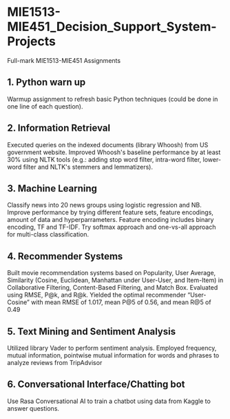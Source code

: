 # MIE1513-MIE451_Decision_Support_System-Projects
Full-mark MIE1513-MIE451 Assignments

## 1. Python warn up<br/>
Warmup assignment to refresh basic Python techniques (could be done in one line of each question).

## 2. Information Retrieval<br/>
Executed queries on the indexed documents (library Whoosh) from US government website. Improved Whoosh's baseline performance by at least 30% using NLTK tools (e.g.: adding stop word filter, intra-word filter, lower-word filter and NLTK's stemmers and lemmatizers).

## 3. Machine Learning<br/>
Classify news into 20 news groups using logistic regression and NB. Improve performance by trying different feature sets, feature encodings, amount of data and hyperparrameters. Feature encoding includes binary encoding, TF and TF-IDF. Try softmax approach and one-vs-all approach for multi-class classification.

## 4. Recommender Systems<br/>
Built movie recommendation systems based on Popularity, User Average, Similarity (Cosine, Euclidean, Manhattan under User-User, and Item-Item) in Collaborative Filtering, Content-Based Filtering, and Match Box. Evaluated using RMSE, P@k, and R@k. Yielded the optimal recommender “User-Cosine” with mean RMSE of 1.017, mean P@5 of 0.56, and mean R@5 of 0.49
	
## 5. Text Mining and Sentiment Analysis<br/>
Utilized library Vader to perform sentiment analysis. Employed frequency, mutual information, pointwise mutual information for words and phrases to analyze reviews from TripAdvisor

## 6. Conversational Interface/Chatting bot<br/>
Use Rasa Conversational AI to train a chatbot using data from Kaggle to answer questions.
